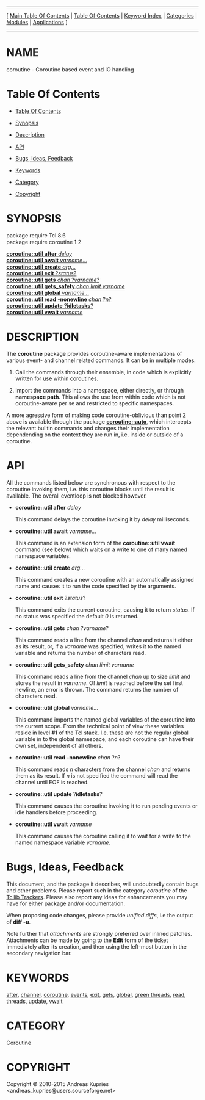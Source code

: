 
[//000000001]: # (coroutine \- Coroutine utilities)
[//000000002]: # (Generated from file 'tcllib\_coroutine\.man' by tcllib/doctools with format 'markdown')
[//000000003]: # (Copyright &copy; 2010\-2015 Andreas Kupries <andreas\_kupries@users\.sourceforge\.net>)
[//000000004]: # (coroutine\(n\) 1\.2 tcllib "Coroutine utilities")

<hr> [ <a href="../../../../toc.md">Main Table Of Contents</a> &#124; <a
href="../../../toc.md">Table Of Contents</a> &#124; <a
href="../../../../index.md">Keyword Index</a> &#124; <a
href="../../../../toc0.md">Categories</a> &#124; <a
href="../../../../toc1.md">Modules</a> &#124; <a
href="../../../../toc2.md">Applications</a> ] <hr>

# NAME

coroutine \- Coroutine based event and IO handling

# <a name='toc'></a>Table Of Contents

  - [Table Of Contents](#toc)

  - [Synopsis](#synopsis)

  - [Description](#section1)

  - [API](#section2)

  - [Bugs, Ideas, Feedback](#section3)

  - [Keywords](#keywords)

  - [Category](#category)

  - [Copyright](#copyright)

# <a name='synopsis'></a>SYNOPSIS

package require Tcl 8\.6  
package require coroutine 1\.2  

[__coroutine::util after__ *delay*](#1)  
[__coroutine::util await__ *varname*\.\.\.](#2)  
[__coroutine::util create__ *arg*\.\.\.](#3)  
[__coroutine::util exit__ ?*status*?](#4)  
[__coroutine::util gets__ *chan* ?*varname*?](#5)  
[__coroutine::util gets\_safety__ *chan* *limit* *varname*](#6)  
[__coroutine::util global__ *varname*\.\.\.](#7)  
[__coroutine::util read__ __\-nonewline__ *chan* ?*n*?](#8)  
[__coroutine::util update__ ?__idletasks__?](#9)  
[__coroutine::util vwait__ *varname*](#10)  

# <a name='description'></a>DESCRIPTION

The __coroutine__ package provides coroutine\-aware implementations of
various event\- and channel related commands\. It can be in multiple modes:

  1. Call the commands through their ensemble, in code which is explicitly
     written for use within coroutines\.

  1. Import the commands into a namespace, either directly, or through
     __namespace path__\. This allows the use from within code which is not
     coroutine\-aware per se and restricted to specific namespaces\.

A more agressive form of making code coroutine\-oblivious than point 2 above is
available through the package __[coroutine::auto](coro\_auto\.md)__, which
intercepts the relevant builtin commands and changes their implementation
dependending on the context they are run in, i\.e\. inside or outside of a
coroutine\.

# <a name='section2'></a>API

All the commands listed below are synchronous with respect to the coroutine
invoking them, i\.e\. this coroutine blocks until the result is available\. The
overall eventloop is not blocked however\.

  - <a name='1'></a>__coroutine::util after__ *delay*

    This command delays the coroutine invoking it by *delay* milliseconds\.

  - <a name='2'></a>__coroutine::util await__ *varname*\.\.\.

    This command is an extension form of the __coroutine::util vwait__
    command \(see below\) which waits on a write to one of many named namespace
    variables\.

  - <a name='3'></a>__coroutine::util create__ *arg*\.\.\.

    This command creates a new coroutine with an automatically assigned name and
    causes it to run the code specified by the arguments\.

  - <a name='4'></a>__coroutine::util exit__ ?*status*?

    This command exits the current coroutine, causing it to return *status*\.
    If no status was specified the default *0* is returned\.

  - <a name='5'></a>__coroutine::util gets__ *chan* ?*varname*?

    This command reads a line from the channel *chan* and returns it either as
    its result, or, if a *varname* was specified, writes it to the named
    variable and returns the number of characters read\.

  - <a name='6'></a>__coroutine::util gets\_safety__ *chan* *limit* *varname*

    This command reads a line from the channel *chan* up to size *limit* and
    stores the result in *varname*\. Of *limit* is reached before the set
    first newline, an error is thrown\. The command returns the number of
    characters read\.

  - <a name='7'></a>__coroutine::util global__ *varname*\.\.\.

    This command imports the named global variables of the coroutine into the
    current scope\. From the technical point of view these variables reside in
    level __\#1__ of the Tcl stack\. I\.e\. these are not the regular global
    variable in to the global namespace, and each coroutine can have their own
    set, independent of all others\.

  - <a name='8'></a>__coroutine::util read__ __\-nonewline__ *chan* ?*n*?

    This command reads *n* characters from the channel *chan* and returns
    them as its result\. If *n* is not specified the command will read the
    channel until EOF is reached\.

  - <a name='9'></a>__coroutine::util update__ ?__idletasks__?

    This command causes the coroutine invoking it to run pending events or idle
    handlers before proceeding\.

  - <a name='10'></a>__coroutine::util vwait__ *varname*

    This command causes the coroutine calling it to wait for a write to the
    named namespace variable *varname*\.

# <a name='section3'></a>Bugs, Ideas, Feedback

This document, and the package it describes, will undoubtedly contain bugs and
other problems\. Please report such in the category *coroutine* of the [Tcllib
Trackers](http://core\.tcl\.tk/tcllib/reportlist)\. Please also report any ideas
for enhancements you may have for either package and/or documentation\.

When proposing code changes, please provide *unified diffs*, i\.e the output of
__diff \-u__\.

Note further that *attachments* are strongly preferred over inlined patches\.
Attachments can be made by going to the __Edit__ form of the ticket
immediately after its creation, and then using the left\-most button in the
secondary navigation bar\.

# <a name='keywords'></a>KEYWORDS

[after](\.\./\.\./\.\./\.\./index\.md\#after),
[channel](\.\./\.\./\.\./\.\./index\.md\#channel),
[coroutine](\.\./\.\./\.\./\.\./index\.md\#coroutine),
[events](\.\./\.\./\.\./\.\./index\.md\#events),
[exit](\.\./\.\./\.\./\.\./index\.md\#exit), [gets](\.\./\.\./\.\./\.\./index\.md\#gets),
[global](\.\./\.\./\.\./\.\./index\.md\#global), [green
threads](\.\./\.\./\.\./\.\./index\.md\#green\_threads),
[read](\.\./\.\./\.\./\.\./index\.md\#read),
[threads](\.\./\.\./\.\./\.\./index\.md\#threads),
[update](\.\./\.\./\.\./\.\./index\.md\#update),
[vwait](\.\./\.\./\.\./\.\./index\.md\#vwait)

# <a name='category'></a>CATEGORY

Coroutine

# <a name='copyright'></a>COPYRIGHT

Copyright &copy; 2010\-2015 Andreas Kupries <andreas\_kupries@users\.sourceforge\.net>
